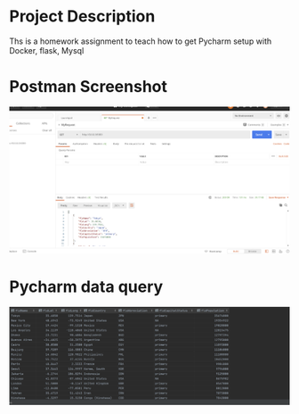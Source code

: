 # Project Description  
Ths is a homework assignment to teach how to get Pycharm setup with Docker, flask, Mysql  
# Postman Screenshot  
![postman request output](Screenshots/postman.png)  
# Pycharm data query  
![Pycharm data query](Screenshots/query.png)  